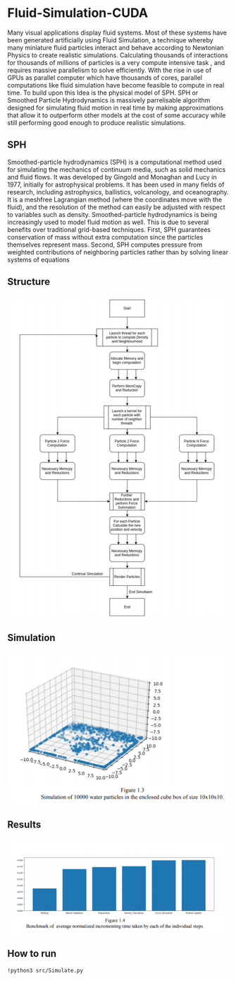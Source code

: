 # Fluid-Simulation-CUDA
Many visual applications display fluid systems. Most of these systems have been generated
artificially using Fluid Simulation, a technique whereby many miniature fluid particles
interact and behave according to Newtonian Physics to create realistic simulations.
Calculating thousands of interactions for thousands of millions of particles is a very
compute intensive task , and requires massive parallelism to solve efficiently. With the rise
in use of GPUs as parallel computer which have thousands of cores, parallel computations
like fluid simulation have become feasible to compute in real time. To build upon this Idea
is the physical model of SPH. SPH or Smoothed Particle Hydrodynamics is massively
parrelisable algorithm designed for simulating fluid motion in real time by making
approximations that allow it to outperform other models at the cost of some accuracy while
still performing good enough to produce realistic simulations.

## SPH
Smoothed-particle hydrodynamics (SPH) is a computational method used for simulating the
mechanics of continuum media, such as solid mechanics and fluid flows. It was developed
by Gingold and Monaghan and Lucy in 1977, initially for astrophysical problems. It has
been used in many fields of research, including astrophysics, ballistics, volcanology, and
oceanography. It is a meshfree Lagrangian method (where the coordinates move with the
fluid), and the resolution of the method can easily be adjusted with respect to variables such
as density.
Smoothed-particle hydrodynamics is being increasingly used to model fluid motion as well.
This is due to several benefits over traditional grid-based techniques. First, SPH guarantees
conservation of mass without extra computation since the particles themselves represent
mass.
Second, SPH computes pressure from weighted contributions of neighboring particles
rather than by solving linear systems of equations

## Structure

<img src="https://github.com/niteya-shah/Fluid-Simulation-CUDA/blob/master/Results/Structure.png">

## Simulation

<img src="https://github.com/niteya-shah/Fluid-Simulation-CUDA/blob/master/Results/Simulation.png">

## Results

<img src="https://github.com/niteya-shah/Fluid-Simulation-CUDA/blob/master/Results/result.png">

## How to run

```Terminal
!python3 src/Simulate.py
```